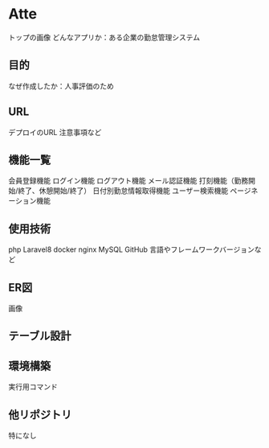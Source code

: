 # Atte
トップの画像
どんなアプリか：ある企業の勤怠管理システム

## 目的
なぜ作成したか：人事評価のため

## URL
デプロイのURL
注意事項など



## 機能一覧
会員登録機能
ログイン機能
ログアウト機能
メール認証機能
打刻機能（勤務開始/終了、休憩開始/終了）
日付別勤怠情報取得機能
ユーザー検索機能
ページネーション機能

## 使用技術
php
Laravel8
docker
nginx
MySQL
GitHub
言語やフレームワークバージョンなど

## ER図
画像

## テーブル設計

## 環境構築
実行用コマンド

## 他リポジトリ
特になし
